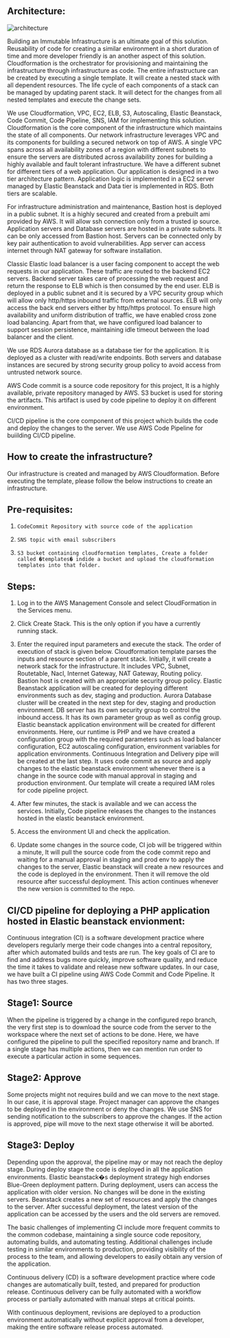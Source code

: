 Architecture:
-------------

![architecture](https://s3.amazonaws.com/opensource-articles/aws/cicd_beanstack.png?raw=true)

Building an Immutable Infrastructure is an ultimate goal of this solution. Reusability of code for creating a similar environment in a short duration of time and more developer friendly is an another aspect of this solution. Cloudformation is the orchestrator for provisioning and maintaining the infrastructure through infrastructure as code. The entire infrastructure can be created by executing a single template. It will create a nested stack with all dependent resources. The life cycle of each components of a stack can be managed by updating parent stack. It will detect for the changes from all nested templates and execute the change sets.

We use Cloudformation, VPC, EC2, ELB, S3, Autoscaling, Elastic Beanstack, Code Commit, Code Pipeline, SNS, IAM for implementing this solution. Cloudformation is the core component of the infrastructure which maintains the state of all components. Our network infrastructure leverages VPC and its components for building a secured network on top of AWS. A single VPC spans across all availability zones of a region with different subnets to ensure the servers are distributed across availability zones for building a highly available and fault tolerant infrastructure. We have a different subnet for different tiers of a web application. Our application is designed in a two tier architecture pattern. Application logic is implemented in a EC2 server managed by Elastic Beanstack and Data tier is implemented in RDS. Both tiers are scalable.

For infrastructure administration and maintenance, Bastion host is deployed in a public subnet. It is a highly secured and created from a prebuilt ami provided by AWS. It will allow ssh connection only from a trusted ip source. Application servers and Database servers are hosted in a private subnets. It can be only accessed from Bastion host. Servers can be connected only by key pair authentication to avoid vulnerabilities. App server can access internet through NAT gateway for software installation.

Classic Elastic load balancer is a user facing component to accept the web requests in our application. These traffic are routed to the backend EC2 servers. Backend server takes care of processing the web request and return the response to ELB which is then consumed by the end user. ELB is deployed in a public subnet and it is secured by a VPC security group which will allow only http/https inbound traffic from external sources. ELB will only access the back end servers either by http/https protocol. To ensure high availability and uniform distribution of traffic, we have enabled cross zone load balancing. Apart from that, we have configured load balancer to support session persistence, maintaining idle timeout between the load balancer and the client.

We use RDS Aurora database as a database tier for the application. It is deployed as a cluster with read/write endpoints. Both servers and database instances are secured by strong security group policy to avoid access from untrusted network source. 

AWS Code commit is a source code repository for this project, It is a highly available, private repository managed by AWS.  S3 bucket is used for storing the artifacts. This artifact is used by code pipeline to deploy it on different environment. 

CI/CD pipeline is the core component of this project which builds the code and deploy the changes to the server. We use AWS Code Pipeline for buiilding CI/CD pipeline.

How to create the infrastructure?
---------------------------------
Our infrastructure is created and managed by AWS Cloudformation. Before executing the template, please follow the below instructions to create an infrastructure.

Pre-requisites:
---------------
1.     CodeCommit Repository with source code of the application
2.     SNS topic with email subscribers
3.     S3 bucket containing cloudformation templates, Create a folder called �templates� indide a bucket and upload the cloudformation templates into that folder.

Steps:
------
1. Log in to the AWS Management Console and select CloudFormation in the Services menu.
 
2. Click Create Stack. This is the only option if you have a currently running stack.

3. Enter the required input parameters and execute the stack. The order of execution of stack is given below.
Cloudformation template parses the inputs and resource section of a parent stack. Initially, it will create a network stack for the infrastructure. It includes VPC, Subnet, Routetable, Nacl, Internet Gateway, NAT Gateway, Routing policy.
	Bastion host is created with an appropriate security group policy. 
	Elastic Beanstack application will be created for deploying different environments such as dev, staging and production.
	Aurora Database cluster will be created in the next step for dev, staging and production environment. DB server has its own security group to control the inbound access. It has its own parameter group  as well as config group.
	Elastic beanstack application environment will be created for different environments. Here, our runtime is PHP and we have created a configuration group with the required parameters such as load balancer configuration, EC2 autoscaling configuration, environment variables for application environments.
	Continuous Integration and Delivery pipe will be created at the last step. It uses code commit as source and apply changes to the elastic beanstack environment whenever there is a change in the source code with manual approval in staging and production environment. Our template will create a required IAM roles for code pipeline project.

4. After few minutes, the stack is available and we can access the services. Initially, Code pipeline releases the changes to the instances hosted in the elastic beanstack environment.
5. Access the environment UI and check the application.
6. Update some changes in the source code, CI job will be triggered within a minute, It will pull the source code from the code commit repo and waiting for a manual approval in staging and prod env to apply the changes to the server, Elastic beanstack will create a new resources and the code is deployed in the environment. Then it will remove the old resource after successful deployment. This action continues whenever the new version is committed to the repo.

CI/CD pipeline for deploying a PHP application hosted in Elastic beanstack envionment:
-------
Continuous integration (CI) is a software development practice where developers regularly merge their code changes into a central repository, after which automated builds and tests are run. The key goals of CI are to find and address bugs more quickly, improve software quality, and reduce the time it takes to validate and release new software updates. In our case, we have built a CI pipeline using AWS Code Commit and Code Pipeline. It has two three stages.

Stage1: Source
--------------
When the pipeline is triggered by a change in the configured repo branch, the very first step is to download the source code from the server to the workspace where the next set of actions to be done. Here, we have configured the pipeline to pull the specified repository name and branch. If a single stage has multiple actions, then we can mention run order to execute a particular action in some sequences.

Stage2: Approve
---------------
Some projects might not requires build and we can move to the next stage. In our case, it is approval stage. Project manager can approve the changes to be deployed in the environment or deny the changes. We use SNS for sending notification to the subscribers to approve the changes. If the action is approved, pipe will move to the next stage otherwise it will be aborted.

Stage3: Deploy
--------------
Depending upon the approval, the pipeline may or may not reach the deploy stage. During deploy stage the code is deployed in all the application environments. Elastic beanstack�s deployment strategy high endorses Blue-Green deployment pattern. During deployment, users can access the application with older version. No changes will be done in the existing servers. Beanstack creates a new set of resources and apply the changes to the server. After successful deployment, the latest version of the application can be accessed by the users and the old servers are removed.

The basic challenges of implementing CI include more frequent commits to the common codebase, maintaining a single source code repository, automating builds, and automating testing. Additional challenges include testing in similar environments to production, providing visibility of the process to the team, and allowing developers to easily obtain any version of the application.

Continuous delivery (CD) is a software development practice where code changes are automatically built, tested, and prepared for production release.  Continuous delivery can be fully automated with a workflow process or partially automated with manual steps at critical points. 

With continuous deployment, revisions are deployed to a production environment automatically without explicit approval from a developer, making the entire software release process automated. 
